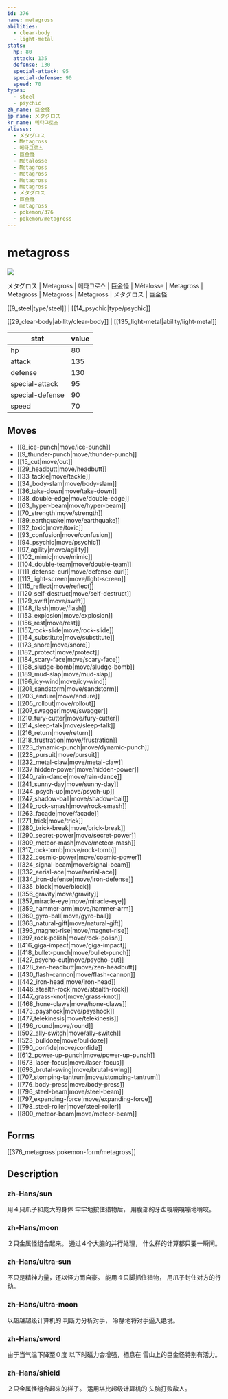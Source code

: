 ```yaml
---
id: 376
name: metagross
abilities:
  - clear-body
  - light-metal
stats:
  hp: 80
  attack: 135
  defense: 130
  special-attack: 95
  special-defense: 90
  speed: 70
types:
  - steel
  - psychic
zh_name: 巨金怪
jp_name: メタグロス
kr_name: 메타그로스
aliases:
  - メタグロス
  - Metagross
  - 메타그로스
  - 巨金怪
  - Métalosse
  - Metagross
  - Metagross
  - Metagross
  - Metagross
  - メタグロス
  - 巨金怪
  - metagross
  - pokemon/376
  - pokemon/metagross
---
```

# metagross

![](https://raw.githubusercontent.com/PokeAPI/sprites/master/sprites/pokemon/376.png)

メタグロス | Metagross | 메타그로스 | 巨金怪 | Métalosse | Metagross | Metagross | Metagross | Metagross | メタグロス | 巨金怪

[[9_steel|type/steel]] | [[14_psychic|type/psychic]]

[[29_clear-body|ability/clear-body]] | [[135_light-metal|ability/light-metal]]

|stat|value|
|---|---|
|hp|80|
|attack|135|
|defense|130|
|special-attack|95|
|special-defense|90|
|speed|70|


## Moves

- [[8_ice-punch|move/ice-punch]]
- [[9_thunder-punch|move/thunder-punch]]
- [[15_cut|move/cut]]
- [[29_headbutt|move/headbutt]]
- [[33_tackle|move/tackle]]
- [[34_body-slam|move/body-slam]]
- [[36_take-down|move/take-down]]
- [[38_double-edge|move/double-edge]]
- [[63_hyper-beam|move/hyper-beam]]
- [[70_strength|move/strength]]
- [[89_earthquake|move/earthquake]]
- [[92_toxic|move/toxic]]
- [[93_confusion|move/confusion]]
- [[94_psychic|move/psychic]]
- [[97_agility|move/agility]]
- [[102_mimic|move/mimic]]
- [[104_double-team|move/double-team]]
- [[111_defense-curl|move/defense-curl]]
- [[113_light-screen|move/light-screen]]
- [[115_reflect|move/reflect]]
- [[120_self-destruct|move/self-destruct]]
- [[129_swift|move/swift]]
- [[148_flash|move/flash]]
- [[153_explosion|move/explosion]]
- [[156_rest|move/rest]]
- [[157_rock-slide|move/rock-slide]]
- [[164_substitute|move/substitute]]
- [[173_snore|move/snore]]
- [[182_protect|move/protect]]
- [[184_scary-face|move/scary-face]]
- [[188_sludge-bomb|move/sludge-bomb]]
- [[189_mud-slap|move/mud-slap]]
- [[196_icy-wind|move/icy-wind]]
- [[201_sandstorm|move/sandstorm]]
- [[203_endure|move/endure]]
- [[205_rollout|move/rollout]]
- [[207_swagger|move/swagger]]
- [[210_fury-cutter|move/fury-cutter]]
- [[214_sleep-talk|move/sleep-talk]]
- [[216_return|move/return]]
- [[218_frustration|move/frustration]]
- [[223_dynamic-punch|move/dynamic-punch]]
- [[228_pursuit|move/pursuit]]
- [[232_metal-claw|move/metal-claw]]
- [[237_hidden-power|move/hidden-power]]
- [[240_rain-dance|move/rain-dance]]
- [[241_sunny-day|move/sunny-day]]
- [[244_psych-up|move/psych-up]]
- [[247_shadow-ball|move/shadow-ball]]
- [[249_rock-smash|move/rock-smash]]
- [[263_facade|move/facade]]
- [[271_trick|move/trick]]
- [[280_brick-break|move/brick-break]]
- [[290_secret-power|move/secret-power]]
- [[309_meteor-mash|move/meteor-mash]]
- [[317_rock-tomb|move/rock-tomb]]
- [[322_cosmic-power|move/cosmic-power]]
- [[324_signal-beam|move/signal-beam]]
- [[332_aerial-ace|move/aerial-ace]]
- [[334_iron-defense|move/iron-defense]]
- [[335_block|move/block]]
- [[356_gravity|move/gravity]]
- [[357_miracle-eye|move/miracle-eye]]
- [[359_hammer-arm|move/hammer-arm]]
- [[360_gyro-ball|move/gyro-ball]]
- [[363_natural-gift|move/natural-gift]]
- [[393_magnet-rise|move/magnet-rise]]
- [[397_rock-polish|move/rock-polish]]
- [[416_giga-impact|move/giga-impact]]
- [[418_bullet-punch|move/bullet-punch]]
- [[427_psycho-cut|move/psycho-cut]]
- [[428_zen-headbutt|move/zen-headbutt]]
- [[430_flash-cannon|move/flash-cannon]]
- [[442_iron-head|move/iron-head]]
- [[446_stealth-rock|move/stealth-rock]]
- [[447_grass-knot|move/grass-knot]]
- [[468_hone-claws|move/hone-claws]]
- [[473_psyshock|move/psyshock]]
- [[477_telekinesis|move/telekinesis]]
- [[496_round|move/round]]
- [[502_ally-switch|move/ally-switch]]
- [[523_bulldoze|move/bulldoze]]
- [[590_confide|move/confide]]
- [[612_power-up-punch|move/power-up-punch]]
- [[673_laser-focus|move/laser-focus]]
- [[693_brutal-swing|move/brutal-swing]]
- [[707_stomping-tantrum|move/stomping-tantrum]]
- [[776_body-press|move/body-press]]
- [[796_steel-beam|move/steel-beam]]
- [[797_expanding-force|move/expanding-force]]
- [[798_steel-roller|move/steel-roller]]
- [[800_meteor-beam|move/meteor-beam]]

## Forms



[[376_metagross|pokemon-form/metagross]]

## Description

### zh-Hans/sun

用４只爪子和庞大的身体
牢牢地按住猎物后，
用腹部的牙齿嘎嘣嘎嘣地啃咬。

### zh-Hans/moon

２只金属怪组合起来。
通过４个大脑的并行处理，
什么样的计算都只要一瞬间。

### zh-Hans/ultra-sun

不只是精神力量，还以怪力而自豪。
能用４只脚抓住猎物，
用爪子封住对方的行动。

### zh-Hans/ultra-moon

以超越超级计算机的
判断力分析对手，
冷静地将对手逼入绝境。

### zh-Hans/sword

由于当气温下降至０度
以下时磁力会增强，栖息在
雪山上的巨金怪特别有活力。

### zh-Hans/shield

２只金属怪组合起来的样子。
运用堪比超级计算机的
头脑打败敌人。

